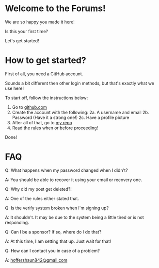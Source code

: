 # Welcome to the Forums!

We are so happy you made it here! 


Is this your first time? 


Let's get started!


# How to get started?

First of all, you need a GitHub account. 


Sounds a bit different then other login methods, but that's exactly what we use here!


To start off, follow the instructions below:


1. Go to [github.com](https://github.com/signup)
2. Create the account with the following:
2a. A username and email
2b. Password (Have it a strong one!)
2c. Have a profile picture
3. After all of that, go to [my repo](https://github.com/ShaunTheVyonder2008/forums)
4. Read the rules when or before proceeding!

Done!

# FAQ

Q: What happens when my password changed when I didn't?


A: You should be able to recover it using your email or recovery one.


Q: Why did my post get deleted?!


A: One of the rules either stated that.


Q: Is the verify system broken when I'm signing up?


A: It shouldn't. It may be due to the system being a little tired or is not responding.


Q: Can I be a sponsor? If so, where do I do that?


A: At this time, I am setting that up. Just wait for that!


Q: How can I contact you in case of a problem?


A: [hoffershaun842@gmail.com](mailto:hoffershaun842@gmail.com)



